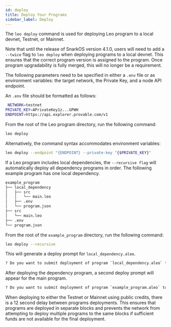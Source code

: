 ```yaml
---
id: deploy
title: Deploy Your Programs 
sidebar_label: Deploy
---
```



The `leo deploy` command is used for deploying Leo program to a local devnet, Testnet, or Mainnet.

Note that until the release of SnarkOS version 4.1.0, users will need to add a `--twice` flag to `leo deploy` when deploying programs to a local devnet.  This ensures that the correct program version is assigned to the program.  Once program upgradability is fully merged, this will no longer be a requirement. 

The following parameters need to be specified in either a `.env` file or as environment variables: the target network, the Private Key, and a node API endpoint.

An `.env` file should be formatted as follows:
```bash
 NETWORK=testnet
PRIVATE_KEY=APrivateKey1z...GPWH
ENDPOINT=https://api.explorer.provable.com/v1
```
From the root of the Leo program directory, run the following command:
```bash
leo deploy
```

Alternatively, the command syntax accommodates environment variables:
```bash
leo deploy --endpoint "{ENDPOINT} --private-key "{$PRIVATE_KEY}"
```

If a Leo program includes local dependencies, the `--recursive flag` will automatically deploy all dependency programs in order.
The following example program has one local dependency.

```bash
example_program
├── local_dependency
│   ├── src
│   │   └── main.leo
│   ├── .env
│   └── program.json
├── src
│   └── main.leo
├── .env
└── program.json
```
From the root of the `example_program` directory, run the following command:
```bash
leo deploy --recursive
```

This will generate a deploy prompt for `local_dependency.aleo`.

```bash
? Do you want to submit deployment of program `local_dependency.aleo` to network testnet via endpoint http://localhost:3030 using address aleo1rhgdu77hgyqd3xjj8ucu3jj9r2krwz6mnzyd80gncr5fxcwlh5rsvzp9px? (y/n) ›
```

After deploying the dependency program, a second deploy prompt will appear for the main program.

```bash
? Do you want to submit deployment of program `example_program.aleo` to network testnet via endpoint http://localhost:3030 using address aleo1rhgdu77hgyqd3xjj8ucu3jj9r2krwz6mnzyd80gncr5fxcwlh5rsvzp9px? (y/n) ›
```

When deploying to either the Testnet or Mainnet using public credits, there is a 12 second delay between programs deployments.  This ensures that programs are deployed in separate blocks and prevents the network from attempting to deploy multiple programs to the same blocks if sufficient funds are not available for the final deployment.


